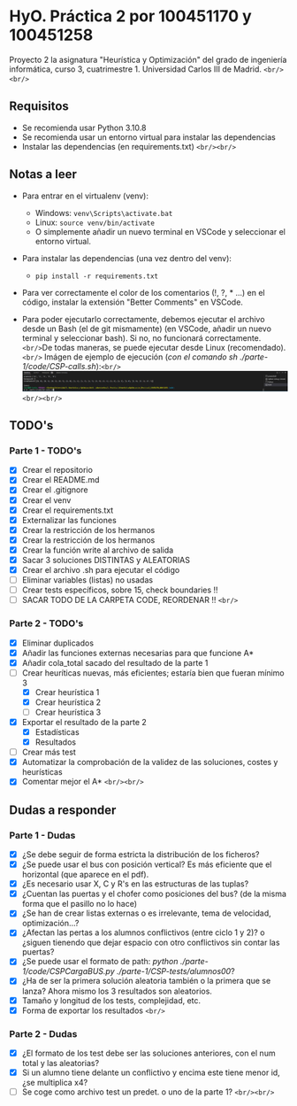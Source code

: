 # HyO. Práctica 2 por 100451170 y 100451258

Proyecto 2 la asignatura "Heurística y Optimización" del grado de ingeniería informática, curso 3, cuatrimestre 1. Universidad Carlos III de Madrid.
`<br/><br/>`

## Requisitos

- Se recomienda usar Python 3.10.8
- Se recomienda usar un entorno virtual para instalar las dependencias
- Instalar las dependencias (en requirements.txt)
  `<br/><br/>`

## Notas a leer

- Para entrar en el virtualenv (venv):

  - Windows: `venv\Scripts\activate.bat`
  - Linux: `source venv/bin/activate`
  - O simplemente añadir un nuevo terminal en VSCode y seleccionar el entorno virtual.
- Para instalar las dependencias (una vez dentro del venv):

  - `pip install -r requirements.txt`
- Para ver correctamente el color de los comentarios (!, ?, * ...) en el código, instalar la extensión "Better Comments" en VSCode.
- Para poder ejecutarlo correctamente, debemos ejecutar el archivo desde un Bash (el de git mismamente) (en VSCode, añadir un nuevo terminal y seleccionar bash). Si no, no funcionará correctamente.
  `<br/>`De todas maneras, se puede ejecutar desde Linux (recomendado).`<br/>` Imágen de ejemplo de ejecución (*con el comando sh ./parte-1/code/CSP-calls.sh*):`<br/>`
  ![1669374620519](image/README/1669374620519.png)
  `<br/><br/>`

## TODO's

### Parte 1 - TODO's

- [X] Crear el repositorio
- [X] Crear el README.md
- [X] Crear el .gitignore
- [X] Crear el venv
- [X] Crear el requirements.txt
- [X] Externalizar las funciones
- [X] Crear la restricción de los hermanos
- [X] Crear la restricción de los hermanos
- [X] Crear la función write al archivo de salida
- [X] Sacar 3 soluciones DISTINTAS y ALEATORIAS
- [X] Crear el archivo .sh para ejecutar el código
- [ ] Eliminar variables (listas) no usadas
- [ ] Crear tests específicos, sobre 15, check boundaries !!
- [ ] SACAR TODO DE LA CARPETA CODE, REORDENAR !!
  `<br/>`

### Parte 2 - TODO's

- [X] Eliminar duplicados
- [X] Añadir las funciones externas necesarias para que funcione A*
- [X] Añadir cola_total sacado del resultado de la parte 1
- [ ] Crear heuríticas nuevas, más eficientes; estaría bien que fueran mínimo 3
  - [X] Crear heurística 1
  - [X] Crear heurística 2
  - [ ] Crear heurística 3
- [X] Exportar el resultado de la parte 2
  - [X] Estadísticas
  - [X] Resultados
- [ ] Crear más test
- [X] Automatizar la comprobación de la validez de las soluciones, costes y heurísticas
- [X] Comentar mejor el A*
  `<br/><br/>`

## Dudas a responder

### Parte 1 - Dudas

- [X] ¿Se debe seguir de forma estricta la distribución de los ficheros?
- [X] ¿Se puede usar el bus con posición vertical? Es más eficiente que el horizontal (que aparece en el pdf).
- [X] ¿Es necesario usar X, C y R's en las estructuras de las tuplas?
- [X] ¿Cuentan las puertas y el chofer como posiciones del bus? (de la misma forma que el pasillo no lo hace)
- [X] ¿Se han de crear listas externas o es irrelevante, tema de velocidad, optimización...?
- [X] ¿Afectan las pertas a los alumnos conflictivos (entre ciclo 1 y 2)? o ¿siguen tienendo que dejar espacio con otro conflictivos sin contar las puertas?
- [X] ¿Se puede usar el formato de path: *python ./parte-1/code/CSPCargaBUS.py ./parte-1/CSP-tests/alumnos00*?
- [X] ¿Ha de ser la primera solución aleatoria también o la primera que se lanza? Ahora mismo los 3 resultados son aleatorios.
- [X] Tamaño y longitud de los tests, complejidad, etc.
- [X] Forma de exportar los resultados
  `<br/>`

### Parte 2 - Dudas

- [X] ¿El formato de los test debe ser las soluciones anteriores, con el num total y las aleatorias?
- [X] Si un alumno tiene delante un conflictivo y encima este tiene menor id, ¿se multiplica x4?
- [ ] Se coge como archivo test un predet. o uno de la parte 1?
  `<br/><br/>`
